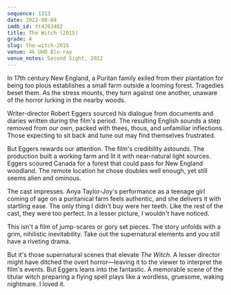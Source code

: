```yaml
---
sequence: 1313
date: 2022-08-04
imdb_id: tt4263482
title: The Witch (2015)
grade: A
slug: the-witch-2015
venue: 4k UHD Blu-ray
venue_notes: Second Sight, 2022
---
```


In 17th century New England, a Puritan family exiled from their plantation for being too pious establishes a small farm outside a looming forest. Tragedies beset them. As the stress mounts, they turn against one another, unaware of the horror lurking in the nearby woods.

<!-- end -->

Writer-director Robert Eggers sourced his dialogue from documents and diaries written during the film's period. The resulting English sounds a step removed from our own, packed with thees, thous, and unfamiliar inflections. Those expecting to sit back and tune out may find themselves frustrated.

But Eggers rewards our attention. The film's credibility astounds. The production built a working farm and lit it with near-natural light sources. Eggers scoured Canada for a forest that could pass for New England woodland. The remote location he chose doubles well enough, yet still seems alien and ominous.

The cast impresses. Anya Taylor-Joy's performance as a teenage girl coming of age on a puritanical farm feels authentic, and she delivers it with startling ease. The only thing I didn't buy were her teeth. Like the rest of the cast, they were too perfect. In a lesser picture, I wouldn't have noticed.

This isn't a film of jump-scares or gory set pieces. The story unfolds with a grim, nihilistic inevitability. Take out the supernatural elements and you still have a riveting drama.

But it's those supernatural scenes that elevate _The Witch_. A lesser director might have ditched the overt horror—leaving it to the viewer to interpret the film's events. But Eggers leans into the fantastic. A memorable scene of the titular witch preparing a flying spell plays like a wordless, gruesome, waking nightmare. I loved it.
